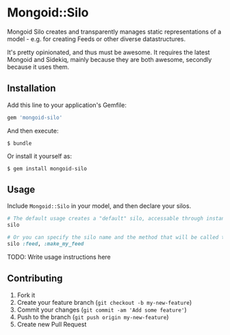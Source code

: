 # Mongoid::Silo

Mongoid Silo creates and transparently manages static representations of a model - e.g. for creating Feeds or other diverse datastructures.

It's pretty opinionated, and thus must be awesome. It requires the latest Mongoid and Sidekiq, mainly because they are both awesome, secondly because it uses them.

## Installation

Add this line to your application's Gemfile:

```ruby
gem 'mongoid-silo'
```

And then execute:

    $ bundle

Or install it yourself as:

    $ gem install mongoid-silo

## Usage

Include ```Mongoid::Silo``` in your model, and then declare your silos.

```ruby
# The default usage creates a "default" silo, accessable through instance#default_silo that will call an instance#to_silo method to populate itself on save.
silo

# Or you can specify the silo name and the method that will be called to populate it, like so...
silo :feed, :make_my_feed
```

TODO: Write usage instructions here

## Contributing

1. Fork it
2. Create your feature branch (`git checkout -b my-new-feature`)
3. Commit your changes (`git commit -am 'Add some feature'`)
4. Push to the branch (`git push origin my-new-feature`)
5. Create new Pull Request
